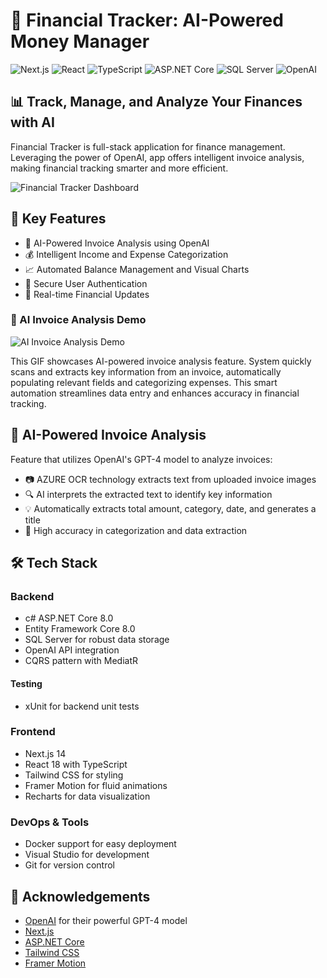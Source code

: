 # 🌟 Financial Tracker: AI-Powered Money Manager

![Next.js](https://img.shields.io/badge/Next.js-14.2.4-black?style=for-the-badge&logo=next.js)
![React](https://img.shields.io/badge/React-18-blue?style=for-the-badge&logo=react)
![TypeScript](https://img.shields.io/badge/TypeScript-5-blue?style=for-the-badge&logo=typescript)
![ASP.NET Core](https://img.shields.io/badge/ASP.NET%20Core-8.0-purple?style=for-the-badge&logo=.net)
![SQL Server](https://img.shields.io/badge/SQL%20Server-Latest-red?style=for-the-badge&logo=microsoft-sql-server)
![OpenAI](https://img.shields.io/badge/OpenAI-API-green?style=for-the-badge&logo=openai)

## 📊 Track, Manage, and Analyze Your Finances with AI

Financial Tracker is full-stack application for finance management. Leveraging the power of OpenAI, app offers intelligent invoice analysis, making financial tracking smarter and more efficient.

![Financial Tracker Dashboard](https://i.imgur.com/cmvzmsx.png)


## 🚀 Key Features

- 🤖 AI-Powered Invoice Analysis using OpenAI
- 💰 Intelligent Income and Expense Categorization
- 📈 Automated Balance Management and Visual Charts
- 👤 Secure User Authentication
- 🔄 Real-time Financial Updates

### 🤖 AI Invoice Analysis Demo

![AI Invoice Analysis Demo](https://imgur.com/RJhKUuX.gif)

This GIF showcases AI-powered invoice analysis feature. System quickly scans and extracts key information from an invoice, automatically populating relevant fields and categorizing expenses. This smart automation streamlines data entry and enhances accuracy in financial tracking.



## 🧠 AI-Powered Invoice Analysis

Feature that utilizes OpenAI's GPT-4 model to analyze invoices:

- 📷 AZURE OCR technology extracts text from uploaded invoice images
- 🔍 AI interprets the extracted text to identify key information
- 💡 Automatically extracts total amount, category, date, and generates a title
- 🎯 High accuracy in categorization and data extraction

 
## 🛠️ Tech Stack

### Backend
- c# ASP.NET Core 8.0
- Entity Framework Core 8.0
- SQL Server for robust data storage
- OpenAI API integration
- CQRS pattern with MediatR
  
 #### Testing
- xUnit for backend unit tests


### Frontend
- Next.js 14
- React 18 with TypeScript
- Tailwind CSS for styling
- Framer Motion for fluid animations
- Recharts for data visualization


### DevOps & Tools
- Docker support for easy deployment
- Visual Studio for development
- Git for version control

## 🙏 Acknowledgements

- [OpenAI](https://openai.com/) for their powerful GPT-4 model
- [Next.js](https://nextjs.org/)
- [ASP.NET Core](https://docs.microsoft.com/en-us/aspnet/core/)
- [Tailwind CSS](https://tailwindcss.com/)
- [Framer Motion](https://www.framer.com/motion/)
